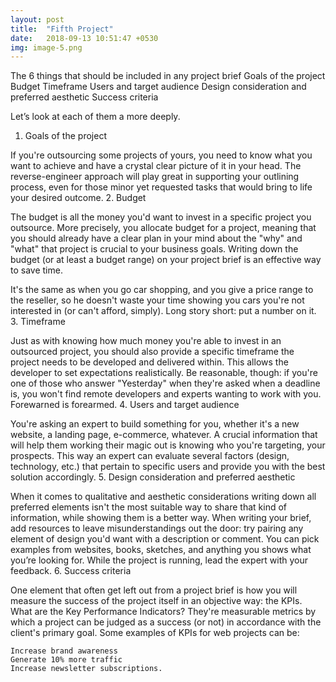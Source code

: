 ```yaml
---
layout: post
title:  "Fifth Project"
date:   2018-09-13 10:51:47 +0530
img: image-5.png
---
```


The 6 things that should be included in any project brief
    Goals of the project
    Budget
    Timeframe
    Users and target audience
    Design consideration and preferred aesthetic
    Success criteria

Let’s look at each of them a more deeply.
1. Goals of the project

If you're outsourcing some projects of yours, you need to know what you want to achieve and have a crystal clear picture of it in your head. The reverse-engineer approach will play great in supporting your outlining process, even for those minor yet requested tasks that would bring to life your desired outcome.
2. Budget

The budget is all the money you'd want to invest in a specific project you outsource. More precisely, you allocate budget for a project, meaning that you should already have a clear plan in your mind about the "why" and "what" that project is crucial to your business goals. Writing down the budget (or at least a budget range) on your project brief is an effective way to save time.

It's the same as when you go car shopping, and you give a price range to the reseller, so he doesn't waste your time showing you cars you're not interested in (or can't afford, simply).
Long story short: put a number on it.
3. Timeframe

Just as with knowing how much money you're able to invest in an outsourced project, you should also provide a specific timeframe the project needs to be developed and delivered within. This allows the developer to set expectations realistically. Be reasonable, though: if you're one of those who answer "Yesterday" when they're asked when a deadline is, you won't find remote developers and experts wanting to work with you. Forewarned is forearmed.
4. Users and target audience

You're asking an expert to build something for you, whether it's a new website, a landing page, e-commerce, whatever. A crucial information that will help them working their magic out is knowing who you're targeting, your prospects. This way an expert can evaluate several factors (design, technology, etc.) that pertain to specific users and provide you with the best solution accordingly.
5. Design consideration and preferred aesthetic

When it comes to qualitative and aesthetic considerations writing down all preferred elements isn't the most suitable way to share that kind of information, while showing them is a better way. When writing your brief, add resources to leave misunderstandings out the door: try pairing any element of design you'd want with a description or comment. You can pick examples from websites, books, sketches, and anything you shows what you’re looking for. While the project is running, lead the expert with your feedback.
6. Success criteria

One element that often get left out from a project brief is how you will measure the success of the project itself in an objective way: the KPIs. What are the Key Performance Indicators? They're measurable metrics by which a project can be judged as a success (or not) in accordance with the client's primary goal. Some examples of KPIs for web projects can be:

    Increase brand awareness
    Generate 10% more traffic
    Increase newsletter subscriptions.

